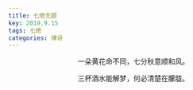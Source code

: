 ```yaml
---
title: 七绝无题
key: 2019.9.15
tags: 七绝
categories: 律诗
---
```


<p align="center">一朵黄花命不同，七分秋意顺和风。
</p>
<p align="center">三杯酒水能解梦，何必清楚在朦胧。
</p>
<p align="center"></br>
</p>
